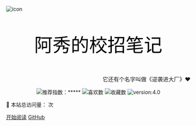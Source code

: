 

![icon](icon.ico)

<p align="center" style="font-size:50px;color:black">阿秀的校招笔记</p>

<p align="right" style="font-size:15px">它还有个名字叫做《逆袭进大厂》❤</p>
<div align="center"> 
  <img src="https://badgen.net/badge/%E6%8E%A8%E8%8D%90%E6%8C%87%E6%95%B0/%E2%98%85%E2%98%85%E2%98%85%E2%98%85%E2%98%85" data-origin="https://img.shields.io/github/forks/forthespada/InterviewGuide" alt="推荐指数：*****">
  <img src="https://img.shields.io/github/stars/forthespada/InterviewGuide" data-origin="https://img.shields.io/github/stars/forthespada/InterviewGuide" alt="喜欢数">
  <img src="https://img.shields.io/github/forks/forthespada/InterviewGuide" data-origin="https://img.shields.io/github/forks/forthespada/InterviewGuide" alt="收藏数">
<img src="https://img.shields.io/badge/version-v4.0.0-green.svg" data-origin="https://img.shields.io/badge/version-v4.0.0-green.svg" alt="version:4.0">
</div>




 




 

👀 本站总访问量：<span id="busuanzi_value_site_pv"></span> 次
</span>
<span id="busuanzi_container_site_uv" style='display:none'>
    

[开始阅读](/README.md) [GitHub](https://github.com/forthespada/InterviewGuide)

<!-- 背景色   | 🚴‍♂️ 本站总访客数：<span id="busuanzi_value_site_uv"></span> 人
</span><br>    -->





